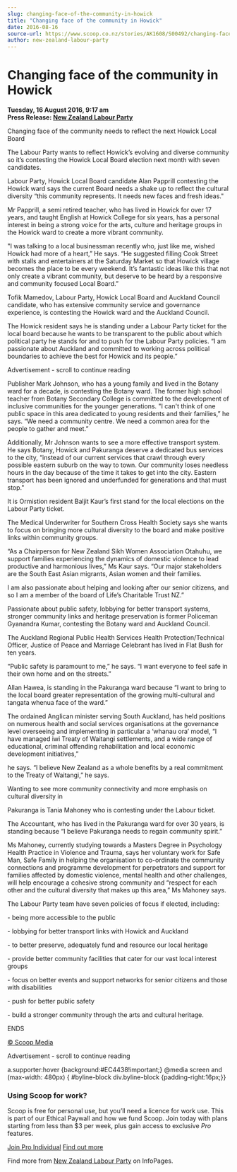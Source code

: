 ```yaml
---
slug: changing-face-of-the-community-in-howick
title: "Changing face of the community in Howick"
date: 2016-08-16
source-url: https://www.scoop.co.nz/stories/AK1608/S00492/changing-face-of-the-community-in-howick.htm
author: new-zealand-labour-party
---
```

Changing face of the community in Howick
========================================

**Tuesday, 16 August 2016, 9:17 am**  
**Press Release: [New Zealand Labour Party](https://info.scoop.co.nz/New_Zealand_Labour_Party)**

Changing face of the community needs to reflect the next Howick Local Board

The Labour Party wants to reflect Howick’s evolving and diverse community so it’s contesting the Howick Local Board election next month with seven candidates.

Labour Party, Howick Local Board candidate Alan Papprill contesting the Howick ward says the current Board needs a shake up to reflect the cultural diversity “this community represents. It needs new faces and fresh ideas."

Mr Papprill, a semi retired teacher, who has lived in Howick for over 17 years, and taught English at Howick College for six years, has a personal interest in being a strong voice for the arts, culture and heritage groups in the Howick ward to create a more vibrant community.

"I was talking to a local businessman recently who, just like me, wished Howick had more of a heart,” He says. “He suggested filling Cook Street with stalls and entertainers at the Saturday Market so that Howick village becomes the place to be every weekend. It’s fantastic ideas like this that not only create a vibrant community, but deserve to be heard by a responsive and community focused Local Board.”

Tofik Mamedov, Labour Party, Howick Local Board and Auckland Council candidate, who has extensive community service and governance experience, is contesting the Howick ward and the Auckland Council.

The Howick resident says he is standing under a Labour Party ticket for the local board because he wants to be transparent to the public about which political party he stands for and to push for the Labour Party policies. “I am passionate about Auckland and committed to working across political boundaries to achieve the best for Howick and its people.”

Advertisement - scroll to continue reading





Publisher Mark Johnson, who has a young family and lived in the Botany ward for a decade, is contesting the Botany ward. The former high school teacher from Botany Secondary College is committed to the development of inclusive communities for the younger generations. "I can't think of one public space in this area dedicated to young residents and their families,” he says. “We need a community centre. We need a common area for the people to gather and meet.”

Additionally, Mr Johnson wants to see a more effective transport system. He says Botany, Howick and Pakuranga deserve a dedicated bus services to the city, “instead of our current services that crawl through every possible eastern suburb on the way to town. Our community loses needless hours in the day because of the time it takes to get into the city. Eastern transport has been ignored and underfunded for generations and that must stop."

It is Ormistion resident Baljit Kaur’s first stand for the local elections on the Labour Party ticket.

The Medical Underwriter for Southern Cross Health Society says she wants to focus on bringing more cultural diversity to the board and make positive links within community groups.

“As a Chairperson for New Zealand Sikh Women Association Otahuhu, we support families experiencing the dynamics of domestic violence to lead productive and harmonious lives,” Ms Kaur says. “Our major stakeholders are the South East Asian migrants, Asian women and their families.

I am also passionate about helping and looking after our senior citizens, and so I am a member of the board of Life’s Charitable Trust NZ.”

Passionate about public safety, lobbying for better transport systems, stronger community links and heritage preservation is former Policeman Gyanandra Kumar, contesting the Botany ward and Auckland Council.

The Auckland Regional Public Health Services Health Protection/Technical Officer, Justice of Peace and Marriage Celebrant has lived in Flat Bush for ten years.

“Public safety is paramount to me,” he says. “I want everyone to feel safe in their own home and on the streets.”

Allan Hawea, is standing in the Pakuranga ward because “I want to bring to the local board greater representation of the growing multi-cultural and tangata whenua face of the ward.”

The ordained Anglican minister serving South Auckland, has held positions on numerous health and social services organisations at the governance level overseeing and implementing in particular a ‘whanau ora’ model, “I have managed iwi Treaty of Waitangi settlements, and a wide range of educational, criminal offending rehabilitation and local economic development initiatives,”

he says. “I believe New Zealand as a whole benefits by a real commitment to the Treaty of Waitangi,” he says.

Wanting to see more community connectivity and more emphasis on cultural diversity in

Pakuranga is Tania Mahoney who is contesting under the Labour ticket.

The Accountant, who has lived in the Pakuranga ward for over 30 years, is standing because “I believe Pakuranga needs to regain community spirit.”

Ms Mahoney, currently studying towards a Masters Degree in Psychology Health Practice in Violence and Trauma, says her voluntary work for Safe Man, Safe Family in helping the organisation to co-ordinate the community connections and programme development for perpetrators and support for families affected by domestic violence, mental health and other challenges, will help encourage a cohesive strong community and “respect for each other and the cultural diversity that makes up this area,” Ms Mahoney says.

The Labour Party team have seven policies of focus if elected, including:

\- being more accessible to the public

\- lobbying for better transport links with Howick and Auckland

\- to better preserve, adequately fund and resource our local heritage

\- provide better community facilities that cater for our vast local interest groups

\- focus on better events and support networks for senior citizens and those with disabilities

\- push for better public safety

\- build a stronger community through the arts and cultural heritage.

ENDS

[© Scoop Media](http://www.scoop.co.nz/about/terms.html)  

Advertisement - scroll to continue reading



a.supporter:hover {background:#EC4438!important;} @media screen and (max-width: 480px) { #byline-block div.byline-block {padding-right:16px;}}

### Using Scoop for work?

Scoop is free for personal use, but you’ll need a licence for work use. This is part of our Ethical Paywall and how we fund Scoop. Join today with plans starting from less than $3 per week, plus gain access to exclusive _Pro_ features.  
  
[Join Pro Individual](https://pro.scoop.co.nz/Individual/?from=ProIn24) [Find out more](https://pro.scoop.co.nz/using-scoop-for-work/?from=ProIn24)

Find more from [New Zealand Labour Party](https://info.scoop.co.nz/New_Zealand_Labour_Party) on InfoPages.